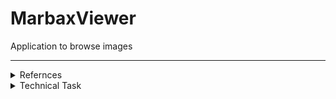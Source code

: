 # MarbaxViewer
Application to browse images

---

<details><summary> Refernces  </summary><p>

https://github.com/Viki4Tech/MaterialDesign - additional controls added from

</p></details>

<details><summary> Technical Task  </summary><p>

### Создать приложение «Галерея изображений».
  **Основная задача приложения:**
  - предоставить пользователю функциональность для отображения графических файлов различных форматов.  
 
  **Интерфейс приложения должен предоставлять такие возможности:**
  - отображение файловой структуры;
   - [ x ] общая структура доступных файлов
  - если пользователь заходит в каталог с графическими изображениями, они должны отображаться в виде превью (в качестве примера можно взять механизм работы проводника); 
  - если пользователь кликает по файлу, он отображается на весь экран. При этом необходимо предусмотреть навигацию вперед-назад по текущей папке с изображениями; 
  - копирование, удаление, вставка, перенос графических файлов; 
  - приложение должно поддерживать механизм Drag-and-Drop; 
  - поиск графических файлов (имя файла, расширение, размер, дата создания, теги и т. д.); 
  - история поиска сохраняется, и у пользователя есть возможность ее просмотреть; 
  - конвертация файла в другой графический формат; 
  - присвоение тегов папке с графическими файлам, конкретному файлу; 
  - сохранение настроек приложения. Выбор настроек остается за вами.

</p></details>

